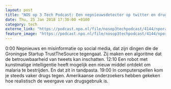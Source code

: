 ```yaml
---
layout: post
title: "NOS op 3 Tech Podcast: Een nepnieuwsdetector op twitter en drugs in games"
date: Thu, 25 Jan 2018 17:30:00 +0100
category: tech
externe_link: "https://podcast.npo.nl/file/nosop3techpodcast/4144/nporadio1_nosop3techpodcast_20180125_nos-op-3-tech-podcast-een-nepnieuwsdetector-op-twitter-en-drugs-in-games.mp3"
feature_image: "https://podcast.npo.nl/file/nosop3techpodcast/4144/nporadio1_nosop3techpodcast_20180125_nos-op-3-tech-podcast-een-nepnieuwsdetector-op-twitter-en-drugs-in-games.mp3"
---
```


0:00 Nepnieuws en misinformatie op social media, dat zijn dingen die de  Groningse Startup TrustTheSource tegengaat. Zij maken een algoritme dat de betrouwbaarheid van tweets kan inschatten.
12:10 Een robot met kunstmatige intelligentie heeft mogelijk een nieuw middel ontdekt om malaria te bestrijden. En dat zit in tandpasta.
19:00 In computerspellen kom je steeds vaker drugs tegen. Amerikaanse onderzoekers hebben gekeken hoe realistisch de weergave van drugsgebruik is.<img src="http://feeds.feedburner.com/~r/nosop3-tech-podcast/~4/dqVR-OaArN0" height="1" width="1" alt=""/>
